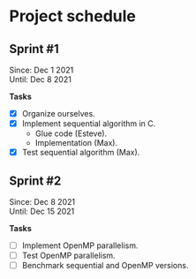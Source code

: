 # Project schedule

## Sprint #1

Since: Dec 1 2021 \
Until: Dec 8 2021

**Tasks**
  - [x] Organize ourselves.
  - [x] Implement sequential algorithm in C.
    - Glue code (Esteve).
    - Implementation (Max).
  - [x] Test sequential algorithm (Max).

## Sprint #2

Since: Dec 8 2021 \
Until: Dec 15 2021

**Tasks**
  - [ ] Implement OpenMP parallelism.
  - [ ] Test OpenMP parallelism.
  - [ ] Benchmark sequential and OpenMP versions.
